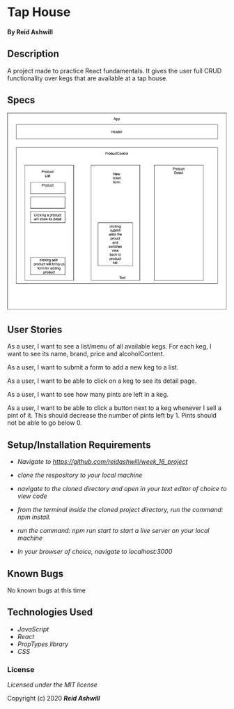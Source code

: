 # Tap House


#### By Reid Ashwill 

## Description
A project made to practice React fundamentals.  It gives the user full CRUD functionality over kegs that are available at a tap house.

## Specs

![Diagram of app components](./public/component-diagram.png)


## User Stories

As a user, I want to see a list/menu of all available kegs. For each keg, I want to see its name, brand, price and alcoholContent.

As a user, I want to submit a form to add a new keg to a list.

As a user, I want to be able to click on a keg to see its detail page.

As a user, I want to see how many pints are left in a keg.

As a user, I want to be able to click a button next to a keg whenever I sell a pint of it. This should decrease the number of pints left by 1. Pints should not be able to go below 0.

## Setup/Installation Requirements
* _Navigate to https://github.com/reidashwill/week_16_project_
* _clone the respository to your local machine_
* _navigate to the cloned directory and open in your text editor of choice to view code_

* _from the terminal inside the cloned project directory, run the command: npm install._
* _run the command: npm run start to start a live server on your local machine_
* _In your browser of choice, navigate to localhost:3000_


## Known Bugs
No known bugs at this time


## Technologies Used

* _JavaScript_
* _React_
* _PropTypes library_
* _CSS_


### License

*Licensed under the MIT license*

Copyright (c) 2020 **_Reid Ashwill_**